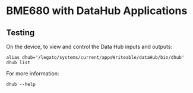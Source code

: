 BME680 with DataHub Applications
================================

Testing
-------

On the device, to view and control the Data Hub inputs and outputs:

    alias dhub='/legato/systems/current/appsWriteable/dataHub/bin/dhub'
    dhub list

For more information:

    dhub --help
